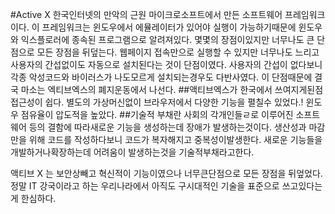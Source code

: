 #Active X
한국인터넷의 만악의 근원
마이크로소프트에서 만든 소프트웨어 프레임워크이다.  이 프레임워크는 윈도우에서 에뮬레이터가 있어야 실행이 가능하기때문에 윈도우와 익스플로러에 종속된 프로그램으로 알려져있다. 몇몇의 장점이있지만 너무나도 큰 단점으로 모든 장점을 뒤덮는다. 
웹페이지 접속만으로 실행할 수 있지만 너무나도 느리고 사용자의 간섭없이도 자동으로 설치된다는 것이 단점이였다. 사용자의 간섭이 없다보니 각종 악성코드와 바이러스가 나도모르게 설치되는경우도 다반사였다. 이 단점때문에  결국 마소는 엑티브엑스의 폐지운동에서 나선다.
##액티브엑스가 한국에서 쓰여지게된점
접근성이 쉽다. 별도의 가상머신없이 브라우저에서 다양한 기능을 펼칠수 있었다.! 윈도우 점유율이 압도적을 높았다.
##기술적 부채란
사회의 각개인들ㄹ로 이루어진 소프트웨어 등의 결함에 따라새로운 기능을 생성하는데 장애가 발생하는것이다. 생산성과 마감만을 위해 코드를 작성하다보니 코드가 복자해지고 중복성이발생한다. 	새로운 기능들을 개발하거나확장하는데 어려움이 발생하는것을 기술적부채라고한다.

액티브 X 는 보안상빼고 혁신적이 기능이였으나 너무큰단점으로 모든 장점을 뒤엎었다. 정말 IT 강국이라고 하는 우리나라에서 아직도 구시대적인 기술을 표준으로 쓰고있다는게 한심하다. 
